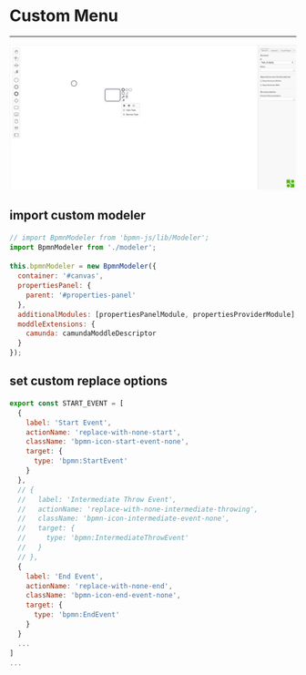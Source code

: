 # Custom Menu

------

![此处输入图片的描述][1]

## import custom modeler

```js
// import BpmnModeler from 'bpmn-js/lib/Modeler';
import BpmnModeler from './modeler';

this.bpmnModeler = new BpmnModeler({
  container: '#canvas',
  propertiesPanel: {
    parent: '#properties-panel'
  },
  additionalModules: [propertiesPanelModule, propertiesProviderModule],
  moddleExtensions: {
    camunda: camundaModdleDescriptor
  }
});
```

## set custom replace options

```js
export const START_EVENT = [
  {
    label: 'Start Event',
    actionName: 'replace-with-none-start',
    className: 'bpmn-icon-start-event-none',
    target: {
      type: 'bpmn:StartEvent'
    }
  },
  // {
  //   label: 'Intermediate Throw Event',
  //   actionName: 'replace-with-none-intermediate-throwing',
  //   className: 'bpmn-icon-intermediate-event-none',
  //   target: {
  //     type: 'bpmn:IntermediateThrowEvent'
  //   }
  // },
  {
    label: 'End Event',
    actionName: 'replace-with-none-end',
    className: 'bpmn-icon-end-event-none',
    target: {
      type: 'bpmn:EndEvent'
    }
  }
  ...
]
...
```




  [1]: https://raw.githubusercontent.com/imdwpeng/photoGallery/master/bpmn/custom_menu.png
